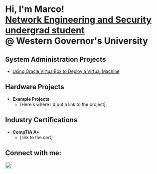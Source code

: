 <h1>Hi, I'm Marco! <br/>
  <a href="https://github.com/marcoquiles">Network Engineering and Security undergrad student</a><br/>
  @ Western Governor's University

<h2>System Administration Projects</h2>

- <a href="">Using Oracle VirtualBox to Deploy a Virtual Machine</a><br/>

<h2>Hardware Projects</h2>

- <b>Example Projects</b>
  - [Here's where I'd put a link to the project]

<h2>Industry Certifications</h2>

- <b>CompTIA A+</b>
  - [link to the cert]

<h2>Connect with me:</h2>

[<img align="left" alt="Marco Quiles | LinkedIn" width="22px" src="https://cdn.jsdelivr.net/npm/simple-icons@v3/icons/linkedin.svg" />][linkedin]


[linkedin]: https://linkedin.com/in/marcoquiles
